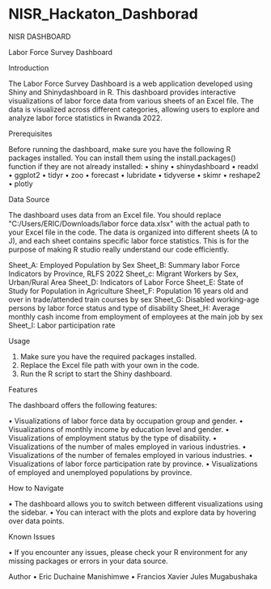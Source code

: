 # NISR_Hackaton_Dashborad
NISR DASHBOARD

Labor Force Survey Dashboard

Introduction

The Labor Force Survey Dashboard is a web application developed using Shiny and Shinydashboard in R. This dashboard provides interactive visualizations of labor force data from various sheets of an Excel file. The data is visualized across different categories, allowing users to explore and analyze labor force statistics in Rwanda 2022.

Prerequisites

Before running the dashboard, make sure you have the following R packages installed. You can install them using the install.packages() function if they are not already installed:
•	shiny
•	shinydashboard
•	readxl
•	ggplot2
•	tidyr
•	zoo
•	forecast
•	lubridate
•	tidyverse
•	skimr
•	reshape2
•	plotly

Data Source

The dashboard uses data from an Excel file. You should replace "C:/Users/ERIC/Downloads/labor force data.xlsx" with the actual path to your Excel file in the code. The data is organized into different sheets (A to J), and each sheet contains specific labor force statistics. This is for the purpose of making R studio really understand our code efficiently.

Sheet_A: Employed Population by Sex
Sheet_B: Summary labor Force Indicators by Province, RLFS 2022
Sheet_c: Migrant Workers by Sex, Urban/Rural Area
Sheet_D: Indicators of Labor Force
Sheet_E: State of Study for Population in Agriculture
Sheet_F: Population 16 years old and over in trade/attended train courses by sex
Sheet_G: Disabled working-age persons by labor force status and type of disability
Sheet_H: Average monthly cash income from employment of employees at the main job by sex
Sheet_I: Labor participation rate


Usage

1.	Make sure you have the required packages installed.
2.	Replace the Excel file path with your own in the code.
3.	Run the R script to start the Shiny dashboard.
   
Features

The dashboard offers the following features:

•	Visualizations of labor force data by occupation group and gender.
•	Visualizations of monthly income by education level and gender.
•	Visualizations of employment status by the type of disability.
•	Visualizations of the number of males employed in various industries.
•	Visualizations of the number of females employed in various industries.
•	Visualizations of labor force participation rate by province.
•	Visualizations of employed and unemployed populations by province.


How to Navigate

•	The dashboard allows you to switch between different visualizations using the sidebar.
•	You can interact with the plots and explore data by hovering over data points.

Known Issues

•	If you encounter any issues, please check your R environment for any missing packages or errors in your data source.

Author
•	Eric Duchaine Manishimwe
•	Francios Xavier Jules Mugabushaka

